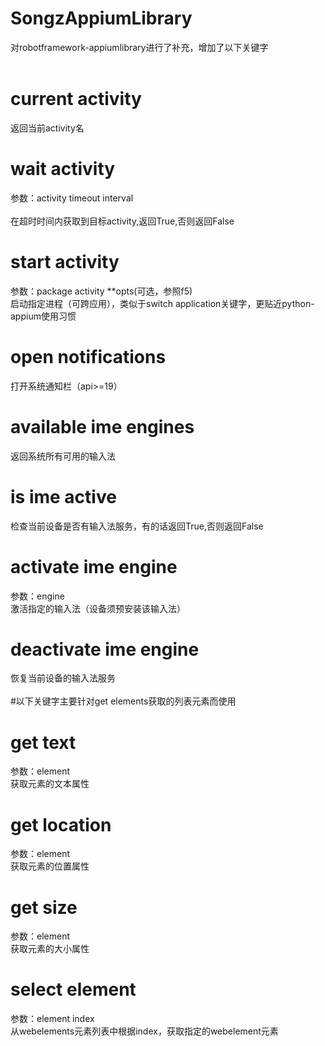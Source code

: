 # SongzAppiumLibrary
对robotframework-appiumlibrary进行了补充，增加了以下关键字<br />
<br />
# current activity 
返回当前activity名<br />
# wait activity       
参数：activity timeout interval<br />  
在超时时间内获取到目标activity,返回True,否则返回False<br />
# start activity 
参数：package activity **opts(可选，参照f5)    
启动指定进程（可跨应用），类似于switch application关键字，更贴近python-appium使用习惯<br />
# open notifications                         
打开系统通知栏（api>=19）<br />
# available ime engines                          
返回系统所有可用的输入法<br />
# is ime active                               
检查当前设备是否有输入法服务，有的话返回True,否则返回False<br />
# activate ime engine    
参数：engine                  
激活指定的输入法（设备须预安装该输入法）<br />
# deactivate ime engine     
恢复当前设备的输入法服务<br />
<br />
#以下关键字主要针对get elements获取的列表元素而使用<br />
# get text 
参数：element                 
获取元素的文本属性<br />
# get location          
参数：element                 
获取元素的位置属性<br />
# get size            
参数：element                 
获取元素的大小属性<br />
# select element       
参数：element index        
从webelements元素列表中根据index，获取指定的webelement元素<br />
